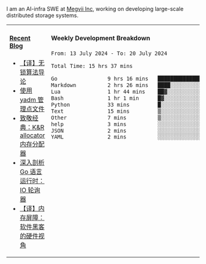 I am an AI-infra SWE at [Megvii Inc](https://en.megvii.com/), working on developing large-scale distributed storage systems.

<table width="960px">
<tr>
<td valign="top" width="50%">

#### <a href="https://www.kongjun18.me" target="_blank">Recent Blog</a>

<!-- BLOG-POST-LIST:START -->
- [【译】无锁算法导论](https://kongjun18.github.io/posts/2023/07/14/)
- [使用 yadm 管理点文件](https://kongjun18.github.io/posts/2023/04/07/)
- [致敬经典：K&amp;R allocator 内存分配器](https://kongjun18.github.io/posts/2022/12/12/)
- [深入剖析 Go 语言运行时：IO 轮询器](https://kongjun18.github.io/posts/2022/11/21/)
- [【译】内存屏障：软件黑客的硬件视角](https://kongjun18.github.io/posts/2022/11/03/)
<!-- BLOG-POST-LIST:END -->

</td>
<td valign="top" width="50%">

#### Weekly Development Breakdown

<!--START_SECTION:waka-->

```txt
From: 13 July 2024 - To: 20 July 2024

Total Time: 15 hrs 37 mins

Go                9 hrs 16 mins   ███████████████░░░░░░░░░░   59.34 %
Markdown          2 hrs 26 mins   ████░░░░░░░░░░░░░░░░░░░░░   15.62 %
Lua               1 hr 44 mins    ██▓░░░░░░░░░░░░░░░░░░░░░░   11.18 %
Bash              1 hr 1 min      █▓░░░░░░░░░░░░░░░░░░░░░░░   06.52 %
Python            33 mins         █░░░░░░░░░░░░░░░░░░░░░░░░   03.54 %
Text              15 mins         ▒░░░░░░░░░░░░░░░░░░░░░░░░   01.68 %
Other             7 mins          ▒░░░░░░░░░░░░░░░░░░░░░░░░   00.84 %
help              3 mins          ░░░░░░░░░░░░░░░░░░░░░░░░░   00.34 %
JSON              2 mins          ░░░░░░░░░░░░░░░░░░░░░░░░░   00.30 %
YAML              2 mins          ░░░░░░░░░░░░░░░░░░░░░░░░░   00.28 %
```

<!--END_SECTION:waka-->
</td>
</tr>

</table>
